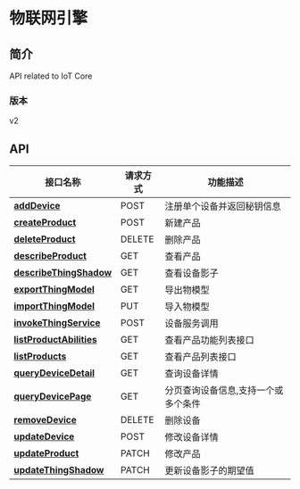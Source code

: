 # 物联网引擎


## 简介
API related to IoT Core


### 版本
v2


## API
|接口名称|请求方式|功能描述|
|---|---|---|
|**[addDevice](DeviceInfo/addDevice.md)**|POST|注册单个设备并返回秘钥信息|
|**[createProduct](Product/createProduct.md)**|POST|新建产品|
|**[deleteProduct](Product/deleteProduct.md)**|DELETE|删除产品|
|**[describeProduct](Product/describeProduct.md)**|GET|查看产品|
|**[describeThingShadow](DeviceInfo/describeThingShadow.md)**|GET|查看设备影子|
|**[exportThingModel](ProductAbility/exportThingModel.md)**|GET|导出物模型|
|**[importThingModel](ProductAbility/importThingModel.md)**|PUT|导入物模型|
|**[invokeThingService](DeviceInfo/invokeThingService.md)**|POST|设备服务调用|
|**[listProductAbilities](ProductAbility/listProductAbilities.md)**|GET|查看产品功能列表接口|
|**[listProducts](Product/listProducts.md)**|GET|查看产品列表接口|
|**[queryDeviceDetail](DeviceInfo/queryDeviceDetail.md)**|GET|查询设备详情|
|**[queryDevicePage](DeviceInfo/queryDevicePage.md)**|GET|分页查询设备信息,支持一个或多个条件|
|**[removeDevice](DeviceInfo/removeDevice.md)**|DELETE|删除设备|
|**[updateDevice](DeviceInfo/updateDevice.md)**|POST|修改设备详情|
|**[updateProduct](Product/updateProduct.md)**|PATCH|修改产品|
|**[updateThingShadow](DeviceInfo/updateThingShadow.md)**|PATCH|更新设备影子的期望值|
